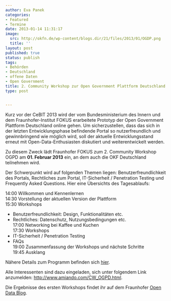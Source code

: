 ```yaml
---
author: Eva Panek
categories:
- Featured
- Termine
date: 2013-01-14 11:31:17
image:
  src: http://okfn.de/wp-content/blogs.dir/21/files/2013/01/OGDP.png
  title: ''
layout: post
published: true
status: publish
tags:
- Behörden
- Deutschland
- offene Daten
- Open Government
title: 2. Community Workshop zur Open Government Plattform Deutschland
type: post


---
```


  
Kurz vor der CeBIT 2013 wird der vom Bundesministerium des Innern und dem Fraunhofer-Institut FOKUS erarbeitete Prototyp der Open Government Plattform Deutschland online gehen. Um sicherzustellen, dass das sich in der letzten Entwicklungsphase befindende Portal so nutzerfreundlich und gewinnbringend wie möglich wird, soll der aktuelle Entwicklungsstand erneut mit Open-Data-Enthusiasten diskutiert und weiterentwickelt werden. 

Zu diesem Zweck lädt Fraunhofer FOKUS zum 2. Community Workshop OGPD am **01\. Februar 2013** ein, an dem auch die OKF Deutschland teilnehmen wird.

Der Schwerpunkt wird auf folgenden Themen liegen: Benutzerfreundlichkeit des Portals, Rechtliches zum Portal, IT-Sicherheit / Penetration Testing und Frequently Asked Questions. Hier eine Übersichts des Tagesablaufs:

14:00 Willkommen und Kennenlernen  
14:30 Vorstellung der aktuellen Version der Plattform  
15:30 Workshops  
- Benutzerfreundlichkeit: Design, Funktionalitäten etc.  
- Rechtliches: Datenschutz, Nutzungsbedingungen etc.  
17:00 Networking bei Kaffee und Kuchen  
17:30 Workshops  
- IT-Sicherheit / Penetration Testing  
- FAQs  
19:00 Zusammenfassung der Workshops und nächste Schritte  
19:45 Ausklang

Nähere Details zum Programm befinden sich [hier](http://open-data.fokus.fraunhofer.de/?page_id=1872).

Alle Interessenten sind dazu eingeladen, sich unter folgendem Link anzumelden: <http://www.amiando.com/CW_OGPD.html>.

Die Ergebnisse des ersten Workshops findet ihr auf dem Fraunhofer [Open Data Blog](http://open-data.fokus.fraunhofer.de/?page_id=605).